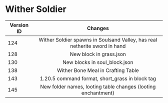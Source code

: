 # Wither Soldier
| Version ID | Changes |
| ------------- |:-------------:|
| 124 | Wither Soldier spawns in Soulsand Valley, has real netherite sword in hand |
| 128 | New block in grass.json |
| 130 | New blocks in soul_block.json |
| 138 | Wither Bone Meal in Crafting Table |
| 143 | 1.20.5 command format, short_grass in block tag |
| 145 | New folder names, looting table changes (looting enchantment) |